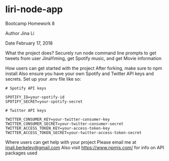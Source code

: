 # liri-node-app
Bootcamp Homework 8

Author
	Jina Li

Date
	February 17, 2018

What the project does?
	Securely run node command line prompts to get tweets from user JinaYiming, get Spotify music, and get Movie information

How users can get started with the project
	After forking, make sure to npm install
	Also ensure you have your own Spotify and Twitter API keys and secrets. Set up your .env file like so:

	# Spotify API keys

	SPOTIFY_ID=your-spotify-id
	SPOTIFY_SECRET=your-spotify-secret

	# Twitter API keys

	TWITTER_CONSUMER_KEY=your-twitter-consumer-key
	TWITTER_CONSUMER_SECRET=your-twitter-consumer-secret
	TWITTER_ACCESS_TOKEN_KEY=your-access-token-key
	TWITTER_ACCESS_TOKEN_SECRET=your-twitter-access-token-secret


Where users can get help with your project
	Please email me at jinali.berkeley@gmail.com
	Also visit https://www.npmjs.com/ for info on API packages used